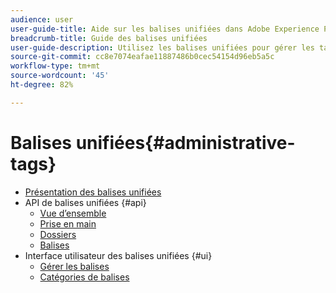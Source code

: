 ```yaml
---
audience: user
user-guide-title: Aide sur les balises unifiées dans Adobe Experience Platform
breadcrumb-title: Guide des balises unifiées
user-guide-description: Utilisez les balises unifiées pour gérer les taxonomies des métadonnées. Découvrez comment créer des catégories de balises et des balises.
source-git-commit: cc8e7074eafae11887486b0cec54154d96eb5a5c
workflow-type: tm+mt
source-wordcount: '45'
ht-degree: 82%

---
```



# Balises unifiées{#administrative-tags}

* [Présentation des balises unifiées](overview.md)
* API de balises unifiées {#api}
   * [Vue d’ensemble](api/overview.md)
   * [Prise en main](api/getting-started.md)
   * [Dossiers](api/folders.md)
   * [Balises](api/tags.md)
* Interface utilisateur des balises unifiées {#ui}
   * [Gérer les balises](ui/managing-tags.md)
   * [Catégories de balises](ui/tags-categories.md)
